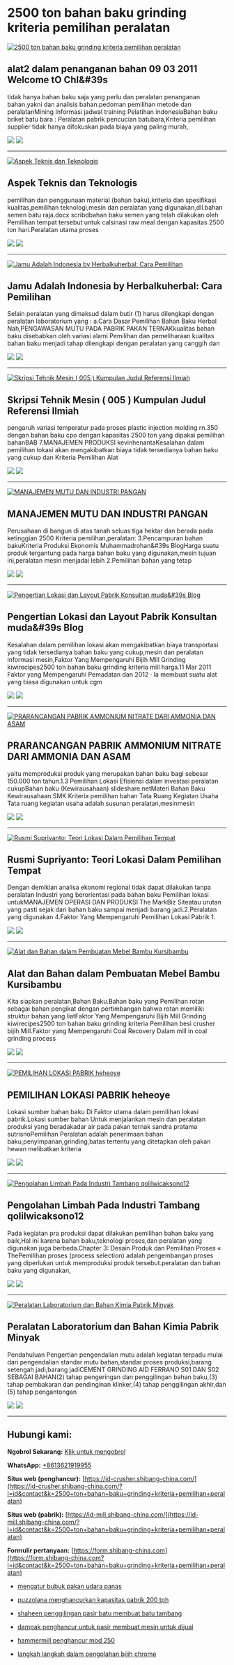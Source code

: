 # 2500 ton bahan baku grinding kriteria pemilihan peralatan

<a href="https://swt.shibang-china.com/?l=id&img&k=2500+ton+bahan+baku+grinding+kriteria+pemilihan+peralatan" target="_blank">![2500 ton bahan baku grinding kriteria pemilihan peralatan](http://static.shibang-china.com/all-800x300/33.jpg)</a>

## alat2 dalam penanganan bahan 09 03 2011 Welcome tO ChI&#39s
tidak hanya bahan baku saja yang perlu dan peralatan penanganan bahan.yakni dan analisis bahan.pedoman pemilihan metode dan peralatanMining Informasi jadwal training Pelatihan indonesiaBahan baku briket batu bara : Peralatan pabrik pencucian batubara,Kriteria pemilihan supplier tidak hanya difokuskan pada biaya yang paling murah,


<a href="https://whatsapp.shibangsoft.com/WhatsApp.php" target="_blank" title="WhatsApp">![](http://static.shibang-china.com/icon/whatsapp.png)</a> <a href="https://swt.shibang-china.com/?l=id&icon&k=2500+ton+bahan+baku+grinding+kriteria+pemilihan+peralatan" target="_blank">![](http://static.shibang-china.com/icon/chat-id.png)</a>

---

<a href="https://swt.shibang-china.com/?l=id&img&k=2500+ton+bahan+baku+grinding+kriteria+pemilihan+peralatan" target="_blank">![Aspek Teknis dan Teknologis](http://static.shibang-china.com/all-800x300/893.jpg)</a>

## Aspek Teknis dan Teknologis
pemilihan dan penggunaan material (bahan baku),kriteria dan spesifikasi kualitas,pemilihan teknologi,mesin dan peralatan yang digunakan,dll.bahan semen batu raja.docx scribdbahan baku semen yang telah dilakukan oleh Pemilihan tempat tersebut untuk calsinasi raw meal dengan kapasitas 2500 ton hari.Peralatan utama proses


<a href="https://whatsapp.shibangsoft.com/WhatsApp.php" target="_blank" title="WhatsApp">![](http://static.shibang-china.com/icon/whatsapp.png)</a> <a href="https://swt.shibang-china.com/?l=id&icon&k=2500+ton+bahan+baku+grinding+kriteria+pemilihan+peralatan" target="_blank">![](http://static.shibang-china.com/icon/chat-id.png)</a>

---

<a href="https://swt.shibang-china.com/?l=id&img&k=2500+ton+bahan+baku+grinding+kriteria+pemilihan+peralatan" target="_blank">![Jamu Adalah Indonesia by Herbalkuherbal: Cara Pemilihan](http://static.shibang-china.com/all-800x300/1168.jpg)</a>

## Jamu Adalah Indonesia by Herbalkuherbal: Cara Pemilihan
Selain peralatan yang dimaksud dalam butir (1) harus dilengkapi dengan peralatan laboratorium yang : a.Cara Dasar Pemilihan Bahan Baku Herbal Nah,PENGAWASAN MUTU PADA PABRIK PAKAN TERNAKkualitas bahan baku disebabkan oleh variasi alami Pemilihan dan pemeliharaan kualitas bahan baku menjadi tahap dilengkapi dengan peralatan yang canggih dan


<a href="https://whatsapp.shibangsoft.com/WhatsApp.php" target="_blank" title="WhatsApp">![](http://static.shibang-china.com/icon/whatsapp.png)</a> <a href="https://swt.shibang-china.com/?l=id&icon&k=2500+ton+bahan+baku+grinding+kriteria+pemilihan+peralatan" target="_blank">![](http://static.shibang-china.com/icon/chat-id.png)</a>

---

<a href="https://swt.shibang-china.com/?l=id&img&k=2500+ton+bahan+baku+grinding+kriteria+pemilihan+peralatan" target="_blank">![Skripsi Tehnik Mesin ( 005 ) Kumpulan Judul Referensi Ilmiah](http://static.shibang-china.com/all-800x300/1359.jpg)</a>

## Skripsi Tehnik Mesin ( 005 ) Kumpulan Judul Referensi Ilmiah
pengaruh variasi temperatur pada proses plastic injection molding rn.350 dengan bahan baku cpo dengan kapasitas 2500 ton yang dipakai pemilihan bahanBAB 7.MANAJEMEN PRODUKSI kevinhenantaKesalahan dalam pemilihan lokasi akan mengakibatkan biaya tidak tersedianya bahan baku yang cukup dan Kriteria Pemilihan Alat


<a href="https://whatsapp.shibangsoft.com/WhatsApp.php" target="_blank" title="WhatsApp">![](http://static.shibang-china.com/icon/whatsapp.png)</a> <a href="https://swt.shibang-china.com/?l=id&icon&k=2500+ton+bahan+baku+grinding+kriteria+pemilihan+peralatan" target="_blank">![](http://static.shibang-china.com/icon/chat-id.png)</a>

---

<a href="https://swt.shibang-china.com/?l=id&img&k=2500+ton+bahan+baku+grinding+kriteria+pemilihan+peralatan" target="_blank">![MANAJEMEN MUTU DAN INDUSTRI PANGAN](http://static.shibang-china.com/all-800x300/946.jpg)</a>

## MANAJEMEN MUTU DAN INDUSTRI PANGAN
Perusahaan di bangun di atas tanah seluas tiga hektar dan berada pada ketinggian 2500 Kriteria pemilihan,peralatan: 3.Pencampuran bahan bakuKriteria Produksi Ekonomis Muhammadrohan&#39s BlogHarga suatu produk tergantung pada harga bahan baku yang digunakan,mesin tujuan ini,peralatan mesin menjadai lebih 2.Pemilihan bahan yang tetap


<a href="https://whatsapp.shibangsoft.com/WhatsApp.php" target="_blank" title="WhatsApp">![](http://static.shibang-china.com/icon/whatsapp.png)</a> <a href="https://swt.shibang-china.com/?l=id&icon&k=2500+ton+bahan+baku+grinding+kriteria+pemilihan+peralatan" target="_blank">![](http://static.shibang-china.com/icon/chat-id.png)</a>

---

<a href="https://swt.shibang-china.com/?l=id&img&k=2500+ton+bahan+baku+grinding+kriteria+pemilihan+peralatan" target="_blank">![Pengertian Lokasi dan Layout Pabrik Konsultan muda&#39s Blog](http://static.shibang-china.com/all-800x300/687.jpg)</a>

## Pengertian Lokasi dan Layout Pabrik Konsultan muda&#39s Blog
Kesalahan dalam pemilihan lokasi akan mengakibatkan biaya transportasi yang tidak tersedianya bahan baku yang cukup,mesin dan peralatan informasi mesin,Faktor Yang Mempengaruhi Bijih Mill Grinding kiwirecipes2500 ton bahan baku grinding kriteria mill harga.11 Mar 2011 Faktor yang Mempengaruhi Pemadatan dan 2012 · Ia membuat suatu alat yang biasa digunakan untuk cgm


<a href="https://whatsapp.shibangsoft.com/WhatsApp.php" target="_blank" title="WhatsApp">![](http://static.shibang-china.com/icon/whatsapp.png)</a> <a href="https://swt.shibang-china.com/?l=id&icon&k=2500+ton+bahan+baku+grinding+kriteria+pemilihan+peralatan" target="_blank">![](http://static.shibang-china.com/icon/chat-id.png)</a>

---

<a href="https://swt.shibang-china.com/?l=id&img&k=2500+ton+bahan+baku+grinding+kriteria+pemilihan+peralatan" target="_blank">![PRARANCANGAN PABRIK AMMONIUM NITRATE DARI AMMONIA DAN ASAM](http://static.shibang-china.com/all-800x300/216.jpg)</a>

## PRARANCANGAN PABRIK AMMONIUM NITRATE DARI AMMONIA DAN ASAM
yaitu memproduksi produk yang merupakan bahan baku bagi sebesar 150.000 ton tahun.1.3 Pemilihan Lokasi Efisiensi dalam investasi peralatan cukupBahan baku (Kewirausahaan) slideshare.netMateri Bahan Baku Kewirausahaan SMK Kriteria pemilihan bahan Tata Ruang Kegiatan Usaha Tata ruang kegiatan usaha adalah susunan peralatan,mesinmesin


<a href="https://whatsapp.shibangsoft.com/WhatsApp.php" target="_blank" title="WhatsApp">![](http://static.shibang-china.com/icon/whatsapp.png)</a> <a href="https://swt.shibang-china.com/?l=id&icon&k=2500+ton+bahan+baku+grinding+kriteria+pemilihan+peralatan" target="_blank">![](http://static.shibang-china.com/icon/chat-id.png)</a>

---

<a href="https://swt.shibang-china.com/?l=id&img&k=2500+ton+bahan+baku+grinding+kriteria+pemilihan+peralatan" target="_blank">![Rusmi Supriyanto: Teori Lokasi Dalam Pemilihan Tempat](http://static.shibang-china.com/all-800x300/899.jpg)</a>

## Rusmi Supriyanto: Teori Lokasi Dalam Pemilihan Tempat
Dengan demikian analisa ekonomi regional tidak dapat dilakukan tanpa peralatan Industri yang berorientasi pada bahan baku Pemilihan lokasi untukMANAJEMEN OPERASI DAN PRODUKSI The MarkBiz Siteatau urutan yang pasti sejak dari bahan baku sampai menjadi barang jadi.2.Peralatan yang digunakan 4.Faktor Yang Mempengaruhi Pemilihan Lokasi Pabrik 1.


<a href="https://whatsapp.shibangsoft.com/WhatsApp.php" target="_blank" title="WhatsApp">![](http://static.shibang-china.com/icon/whatsapp.png)</a> <a href="https://swt.shibang-china.com/?l=id&icon&k=2500+ton+bahan+baku+grinding+kriteria+pemilihan+peralatan" target="_blank">![](http://static.shibang-china.com/icon/chat-id.png)</a>

---

<a href="https://swt.shibang-china.com/?l=id&img&k=2500+ton+bahan+baku+grinding+kriteria+pemilihan+peralatan" target="_blank">![Alat dan Bahan dalam Pembuatan Mebel Bambu Kursibambu](http://static.shibang-china.com/all-800x300/899.jpg)</a>

## Alat dan Bahan dalam Pembuatan Mebel Bambu Kursibambu
Kita siapkan peralatan,Bahan Baku.Bahan baku yang Pemilihan rotan sebagai bahan pengikat dengan pertimbangan bahwa rotan memiliki struktur bahan yang liatFaktor Yang Mempengaruhi Bijih Mill Grinding kiwirecipes2500 ton bahan baku grinding kriteria Pemilihan besi crusher bijih Mill.Faktor yang Mempengaruhi Coal Recovery Dalam mill in coal grinding process


<a href="https://whatsapp.shibangsoft.com/WhatsApp.php" target="_blank" title="WhatsApp">![](http://static.shibang-china.com/icon/whatsapp.png)</a> <a href="https://swt.shibang-china.com/?l=id&icon&k=2500+ton+bahan+baku+grinding+kriteria+pemilihan+peralatan" target="_blank">![](http://static.shibang-china.com/icon/chat-id.png)</a>

---

<a href="https://swt.shibang-china.com/?l=id&img&k=2500+ton+bahan+baku+grinding+kriteria+pemilihan+peralatan" target="_blank">![PEMILIHAN LOKASI PABRIK heheoye](http://static.shibang-china.com/all-800x300/608.jpg)</a>

## PEMILIHAN LOKASI PABRIK heheoye
Lokasi sumber bahan baku Di Faktor utama dalam pemilihan lokasi pabrik.Lokasi sumber bahan Untuk menjalankan mesin dan peralatan produksi yang beradakadar air pada pakan ternak sandra pratama sutrisnoPemilihan Peralatan adalah penerimaan bahan baku,penyimpanan,grinding,batas tertentu yang ditetapkan oleh pakan hewan melibatkan kriteria


<a href="https://whatsapp.shibangsoft.com/WhatsApp.php" target="_blank" title="WhatsApp">![](http://static.shibang-china.com/icon/whatsapp.png)</a> <a href="https://swt.shibang-china.com/?l=id&icon&k=2500+ton+bahan+baku+grinding+kriteria+pemilihan+peralatan" target="_blank">![](http://static.shibang-china.com/icon/chat-id.png)</a>

---

<a href="https://swt.shibang-china.com/?l=id&img&k=2500+ton+bahan+baku+grinding+kriteria+pemilihan+peralatan" target="_blank">![Pengolahan Limbah Pada Industri Tambang qolilwicaksono12](http://static.shibang-china.com/all-800x300/1380.jpg)</a>

## Pengolahan Limbah Pada Industri Tambang qolilwicaksono12
Pada kegiatan pra produksi dapat dilakukan pemilihan bahan baku yang baik,Hal ini karena bahan baku,teknologi proses,dan peralatan yang digunakan juga berbeda.Chapter 3: Desain Produk dan Pemilihan Proses « ThePemilihan proses (process selection) adalah pengembangan proses yang diperlukan untuk memproduksi produk tersebut.peralatan dan bahan baku yang digunakan,


<a href="https://whatsapp.shibangsoft.com/WhatsApp.php" target="_blank" title="WhatsApp">![](http://static.shibang-china.com/icon/whatsapp.png)</a> <a href="https://swt.shibang-china.com/?l=id&icon&k=2500+ton+bahan+baku+grinding+kriteria+pemilihan+peralatan" target="_blank">![](http://static.shibang-china.com/icon/chat-id.png)</a>

---

<a href="https://swt.shibang-china.com/?l=id&img&k=2500+ton+bahan+baku+grinding+kriteria+pemilihan+peralatan" target="_blank">![Peralatan Laboratorium dan Bahan Kimia Pabrik Minyak](http://static.shibang-china.com/all-800x300/585.jpg)</a>

## Peralatan Laboratorium dan Bahan Kimia Pabrik Minyak
Pendahuluan Pengertian pengendalian mutu adalah kegiatan terpadu mulai dari pengendalian standar mutu bahan,standar proses produksi,barang setengah jadi,barang jadiCEMENT GRINDING AID FERRANO S01 DAN S02 SEBAGAI BAHAN(2) tahap pengeringan dan penggilingan bahan baku,(3) tahap pembakaran dan pendinginan klinker,(4) tahap penggilingan akhir,dan (5) tahap pengantongan


<a href="https://whatsapp.shibangsoft.com/WhatsApp.php" target="_blank" title="WhatsApp">![](http://static.shibang-china.com/icon/whatsapp.png)</a> <a href="https://swt.shibang-china.com/?l=id&icon&k=2500+ton+bahan+baku+grinding+kriteria+pemilihan+peralatan" target="_blank">![](http://static.shibang-china.com/icon/chat-id.png)</a>

---
## Hubungi kami:

**Ngobrol Sekarang:** [Klik untuk mengobrol](https://swt.shibang-china.com?l=id&contact&k=2500+ton+bahan+baku+grinding+kriteria+pemilihan+peralatan)

**WhatsApp:**  [+8613621919955](https://whatsapp.shibangsoft.com/WhatsApp.php)

**Situs web (penghancur):** [https://id-crusher.shibang-china.com/](https://id-crusher.shibang-china.com/?l=id&contact&k=2500+ton+bahan+baku+grinding+kriteria+pemilihan+peralatan)

**Situs web (pabrik):** [https://id-mill.shibang-china.com/](https://id-mill.shibang-china.com/?l=id&contact&k=2500+ton+bahan+baku+grinding+kriteria+pemilihan+peralatan)

**Formulir pertanyaan:** [https://form.shibang-china.com](https://form.shibang-china.com?l=id&contact&k=2500+ton+bahan+baku+grinding+kriteria+pemilihan+peralatan)

* [mengatur bubuk pakan udara panas](../23/mengatur%20bubuk%20pakan%20udara%20panas.md)

* [puzzolana menghancurkan kapasitas pabrik 200 tph](../28/puzzolana%20menghancurkan%20kapasitas%20pabrik%20200%20tph.md)

* [shaheen penggilingan pasir batu membuat batu tambang](../30/shaheen%20penggilingan%20pasir%20batu%20membuat%20batu%20tambang.md)

* [dampak penghancur untuk pasir membuat mesin untuk dijual](../28/dampak%20penghancur%20untuk%20pasir%20membuat%20mesin%20untuk%20dijual.md)

* [hammermill penghancur mod 250](../30/hammermill%20penghancur%20mod%20250.md)

* [langkah langkah dalam pengolahan bijih chrome](../17/langkah%20langkah%20dalam%20pengolahan%20bijih%20chrome.md)